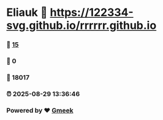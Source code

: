 # Eliauk :link: https://122334-svg.github.io/rrrrrr.github.io 
### :page_facing_up: [15](https://122334-svg.github.io/rrrrrr.github.io/tag.html) 
### :speech_balloon: 0 
### :hibiscus: 18017 
### :alarm_clock: 2025-08-29 13:36:46 
### Powered by :heart: [Gmeek](https://github.com/Meekdai/Gmeek)
